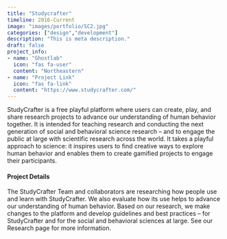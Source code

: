 ```yaml
---
title: "Studycrafter"
timeline: 2016-Current
image: "images/portfolio/SC2.jpg"
categories: ["design","development"]
description: "This is meta description."
draft: false
project_info:
- name: "Ghostlab"
  icon: "fas fa-user"
  content: "Northeastern"
- name: "Project Link"
  icon: "fas fa-link"
  content: "https://www.studycrafter.com/"
---
```


StudyCrafter is a free playful platform where users can create, play, and share research projects to advance our understanding of human behavior together.
It is intended for teaching research and conducting the next generation of social and behavioral science research – and to engage the public at large with scientific research across the world. It takes a playful approach to science: it inspires users to find creative ways to explore human behavior and enables them to create gamified projects to engage their participants.


#### Project Details

The StudyCrafter Team and collaborators are researching how people use and learn with StudyCrafter. We also evaluate how its use helps to advance our understanding of human behavior. Based on our research, we make changes to the platform and develop guidelines and best practices – for StudyCrafter and for the social and behavioral sciences at large. See our Research page for more information.
